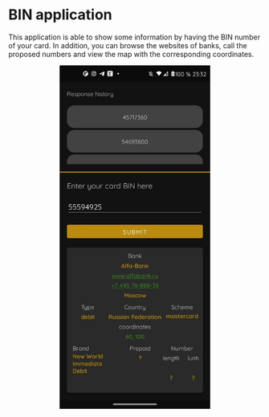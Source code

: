 # BIN application
This application is able to show some information by having the BIN number of your card.
In addition, you can browse the websites of banks, call the proposed numbers and view the map with the corresponding coordinates.
<div align=center><img src="https://github.com/agaperra/bin/blob/bin/images/screen.jpg" width="300" /> </div><br>
